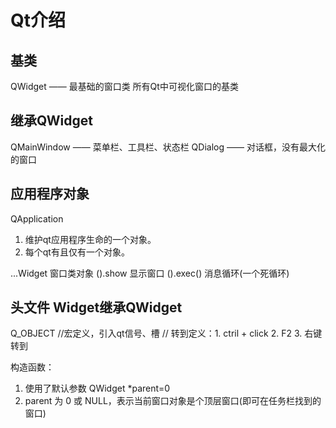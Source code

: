# Qt介绍
## 基类
QWidget —— 最基础的窗口类  所有Qt中可视化窗口的基类

## 继承QWidget
QMainWindow —— 菜单栏、工具栏、状态栏
QDialog —— 对话框，没有最大化的窗口


## 应用程序对象
QApplication 
1. 维护qt应用程序生命的一个对象。
2. 每个qt有且仅有一个对象。

...Widget 窗口类对象
().show   显示窗口
().exec()  消息循环(一个死循环)

## 头文件 Widget继承QWidget

Q_OBJECT  //宏定义，引入qt信号、槽
// 转到定义：1. ctril + click 2. F2 3. 右键 转到

构造函数：
1. 使用了默认参数 QWidget *parent=0
2. parent 为 0 或 NULL，表示当前窗口对象是个顶层窗口(即可在任务栏找到的窗口)